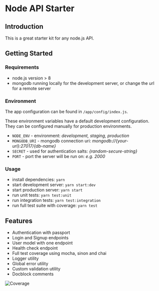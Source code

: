 # Node API Starter

## Introduction

This is a great starter kit for any node.js API.

## Getting Started

### Requirements

- node.js version > 8
- mongodb running locally for the development server, or change the url for a remote server

### Environment

The app configuration can be found in `/app/config/index.js`. 

These environment variables have a default development configuration. They can be configured manually for production environments.

- `NODE_ENV` - environment: _development, staging, production_
- `MONGODB_URI` - mongodb connection uri: _mongodb://{your-url}:27017/{db-name}_
- `SECRET` - used for authentication salts: _{random-secure-string}_
- `PORT` - port the server will be run on: _e.g. 2000_

### Usage

- install dependencies: `yarn`
- start development server: `yarn start:dev`
- start production server: `yarn start`
- run unit tests: `yarn test:unit`
- run integration tests: `yarn test:integration`
- run full test suite with coverage: `yarn test`

## Features

- Authentication with passport
- Login and Signup endpoints
- User model with one endpoint
- Health check endpoint
- Full test coverage using mocha, sinon and chai 
- Logger utility
- Global error utility
- Custom validation utility
- Docblock comments


![Coverage](https://s3.amazonaws.com/assets.coveralls.io/badges/coveralls_100.png)
